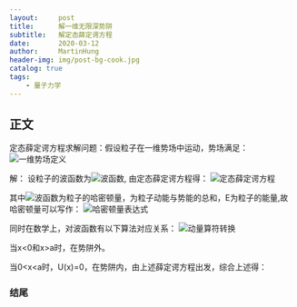 ```yaml
---
layout:     post
title:      解一维无限深势阱
subtitle:   解定态薛定谔方程
date:       2020-03-12
author:     MartinHung
header-img: img/post-bg-cook.jpg
catalog: true
tags:
    - 量子力学
---
```


## 正文
定态薛定谔方程求解问题：假设粒子在一维势场中运动，势场满足：
<img src="https://latex.codecogs.com/svg.image?U(x)=\left\{\begin{matrix}0,0\leqslant&space;x\leqslant&space;a\\&plus;\infty,x>a,or,x<0\end{matrix}\right." alt="一维势场定义">

解：
设粒子的波函数为<span><img src="https://latex.codecogs.com/svg.image?\psi(x)" alt="波函数">, 由定态薛定谔方程得：
<img src="https://latex.codecogs.com/svg.image?\hat{H}\psi(x)=E\psi(x)" alt="定态薛定谔方程">

其中<span><img src="https://latex.codecogs.com/svg.image?\psi(x)" alt="波函数">为粒子的哈密顿量，为粒子动能与势能的总和，E为粒子的能量,故哈密顿量可以写作：
<img src="https://latex.codecogs.com/svg.image?\hat{H}=\frac{\vec{p}^{2}}{2m}&plus;U(\vec{r},t)" alt="哈密顿量表达式">

同时在数学上，对波函数有以下算法对应关系：
<img src="https://latex.codecogs.com/svg.image?\vec{p}\to-i\frac{h}{2\pi}\bigtriangledown&space;" alt="动量算符转换">

当x<0和x>a时，在势阱外。

当0<x<a时，U(x)=0，在势阱内，由上述薛定谔方程出发，综合上述得：


### 结尾



